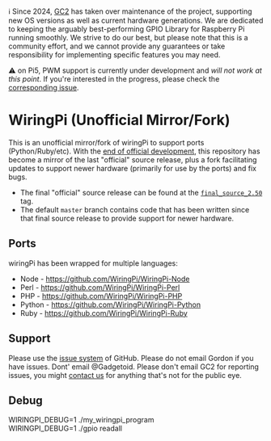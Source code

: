 ℹ️ Since 2024, [GC2](https://github.com/GrazerComputerClub) has taken over maintenance of the project, supporting new OS versions as well as current hardware generations. We are dedicated to keeping the arguably best-performing GPIO Library for Raspberry Pi running smoothly. We strive to do our best, but please note that this is a community effort, and we cannot provide any guarantees or take responsibility for implementing specific features you may need.

⚠️ on Pi5, PWM support is currently under development and _will not work at this point_. If you're interested in the progress, please check the [corresponding issue](https://github.com/GrazerComputerClub/WiringPi/issues/21).
 
WiringPi (Unofficial Mirror/Fork)
=================================

This is an unofficial mirror/fork of wiringPi to support ports (Python/Ruby/etc).  With the
[end of official development](https://web.archive.org/web/20220405225008/http://wiringpi.com/wiringpi-deprecated/), this repository
has become a mirror of the last "official" source release, plus a fork facilitating updates
to support newer hardware (primarily for use by the ports) and fix bugs.

  * The final "official" source release can be found at the
    [`final_source_2.50`](https://github.com/WiringPi/WiringPi/tree/final_official_2.50) tag.
  * The default `master` branch contains code that has been written since that final source
    release to provide support for newer hardware.

Ports
-----

wiringPi has been wrapped for multiple languages:

* Node - https://github.com/WiringPi/WiringPi-Node
* Perl - https://github.com/WiringPi/WiringPi-Perl
* PHP - https://github.com/WiringPi/WiringPi-PHP
* Python - https://github.com/WiringPi/WiringPi-Python
* Ruby - https://github.com/WiringPi/WiringPi-Ruby

Support
-------

Please use the [issue system](https://github.com/WiringPi/WiringPi/issues) of GitHub.
Please do not email Gordon if you have issues.
Dont' email @Gadgetoid.
Please don't email GC2 for reporting issues, you might [contact us](wiringpi@gc2.at) for anything that's not for the public eye.

Debug
-------

WIRINGPI_DEBUG=1 ./my_wiringpi_program  
WIRINGPI_DEBUG=1 ./gpio readall
